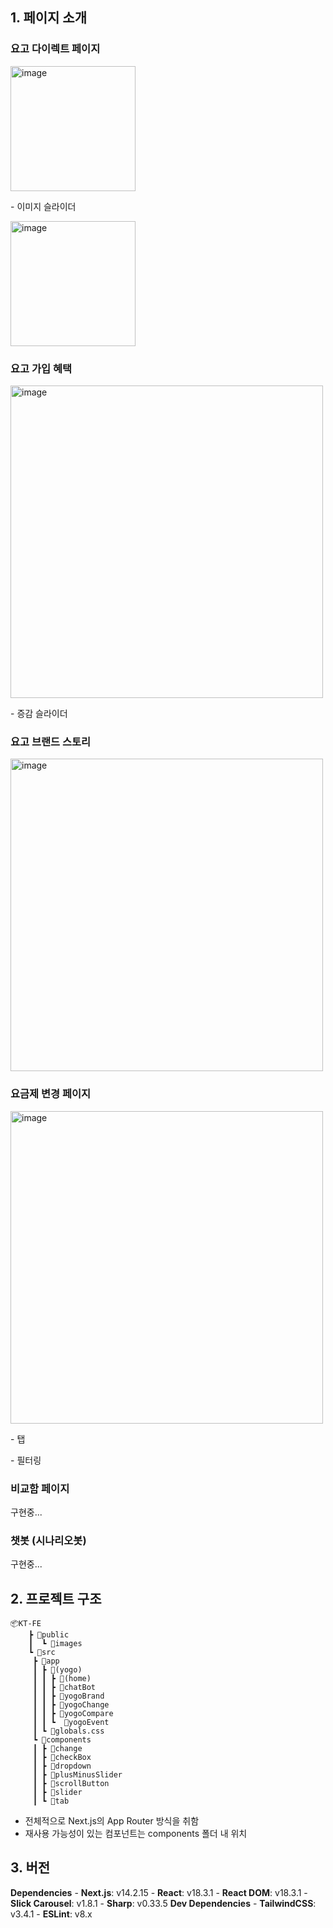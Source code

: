 ## 1. 페이지 소개
### 요고 다이렉트 페이지
<img width="200" alt="image" src="https://github.com/user-attachments/assets/7e269de7-af55-45f2-b70b-1231b404f904">
<p>- 이미지 슬라이더</p>
<img width="200" alt="image" src="https://github.com/user-attachments/assets/d30f2ab8-a699-4f28-84e3-dcf62c2b0a38">

### 요고 가입 혜택
<img width="500" alt="image" src="https://github.com/user-attachments/assets/4dad8ca1-bd0c-4256-a404-fdd778475a67">
<p>  - 증감 슬라이더 
</p>

### 요고 브랜드 스토리 
<img width="500" alt="image" src="https://github.com/user-attachments/assets/a76d9a90-57a6-42fa-8a41-52e63387300b">

### 요금제 변경 페이지
<img width="500" alt="image" src="https://github.com/user-attachments/assets/0be2384b-2a1a-4b34-9b17-ef89bc4e75ba">
<p>  - 탭</p>
<p>  - 필터링</p>

### 비교함 페이지
구현중...

### 챗봇 (시나리오봇)
구현중...

## 2. 프로젝트 구조
```
📦KT-FE
	┣ 📂public
	┃  ┗ 📂images
	┗ 📂src
	 ┣ 📂app
	 ┃ ┣ 📂(yogo)
	 ┃ ┃ ┣ 📂(home)
	 ┃ ┃ ┣ 📂chatBot
	 ┃ ┃ ┣ 📂yogoBrand
	 ┃ ┃ ┣ 📂yogoChange
	 ┃ ┃ ┣ 📂yogoCompare
	 ┃ ┃ ┗  📂yogoEvent
	 ┃ ┗ 📜globals.css
	 ┗ 📂components
	 ┃ ┣ 📂change
	 ┃ ┣ 📂checkBox
	 ┃ ┣ 📂dropdown
	 ┃ ┣ 📂plusMinusSlider
	 ┃ ┣ 📂scrollButton
	 ┃ ┣ 📂slider
	 ┃ ┗ 📂tab
```
- 전체적으로 Next.js의 App Router 방식을 취함
- 재사용 가능성이 있는 컴포넌트는 components 폴더 내 위치

## 3. 버전
**Dependencies**
    - **Next.js**: v14.2.15
    - **React**: v18.3.1
    - **React DOM**: v18.3.1
    - **Slick Carousel**: v1.8.1
    - **Sharp**: v0.33.5
**Dev Dependencies**
    - **TailwindCSS**: v3.4.1
    - **ESLint**: v8.x
